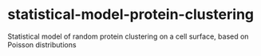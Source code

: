 # statistical-model-protein-clustering
Statistical model of random protein clustering on a cell surface, based on Poisson distributions
